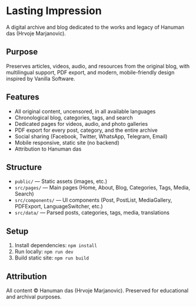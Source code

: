 # Lasting Impression

A digital archive and blog dedicated to the works and legacy of Hanuman das (Hrvoje Marjanovic).

## Purpose
Preserves articles, videos, audio, and resources from the original blog, with multilingual support, PDF export, and modern, mobile-friendly design inspired by Vanilla Software.

## Features
- All original content, uncensored, in all available languages
- Chronological blog, categories, tags, and search
- Dedicated pages for videos, audio, and photo galleries
- PDF export for every post, category, and the entire archive
- Social sharing (Facebook, Twitter, WhatsApp, Telegram, Email)
- Mobile responsive, static site (no backend)
- Attribution to Hanuman das

## Structure
- `public/` — Static assets (images, etc.)
- `src/pages/` — Main pages (Home, About, Blog, Categories, Tags, Media, Search)
- `src/components/` — UI components (Post, PostList, MediaGallery, PDFExport, LanguageSwitcher, etc.)
- `src/data/` — Parsed posts, categories, tags, media, translations

## Setup
1. Install dependencies: `npm install`
2. Run locally: `npm run dev`
3. Build static site: `npm run build`

## Attribution
All content © Hanuman das (Hrvoje Marjanovic). Preserved for educational and archival purposes. 